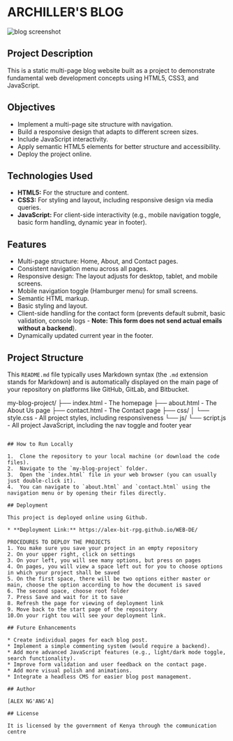 # ARCHILLER'S BLOG

![blog screenshot](https://github.com/user-attachments/assets/8e64de53-bf4c-45da-a1b2-b5e21c4577be)


## Project Description

This is a static multi-page blog website built as a project to demonstrate fundamental web development concepts using HTML5, CSS3, and JavaScript.

## Objectives

* Implement a multi-page site structure with navigation.
* Build a responsive design that adapts to different screen sizes.
* Include JavaScript interactivity.
* Apply semantic HTML5 elements for better structure and accessibility.
* Deploy the project online.

## Technologies Used

* **HTML5:** For the structure and content.
* **CSS3:** For styling and layout, including responsive design via media queries.
* **JavaScript:** For client-side interactivity (e.g., mobile navigation toggle, basic form handling, dynamic year in footer).

## Features

* Multi-page structure: Home, About, and Contact pages.
* Consistent navigation menu across all pages.
* Responsive design: The layout adjusts for desktop, tablet, and mobile screens.
* Mobile navigation toggle (Hamburger menu) for small screens.
* Semantic HTML markup.
* Basic styling and layout.
* Client-side handling for the contact form (prevents default submit, basic validation, console logs - **Note: This form does not send actual emails without a backend**).
* Dynamically updated current year in the footer.

## Project Structure
This `README.md` file typically uses Markdown syntax (the `.md` extension stands for Markdown) and is automatically displayed on the main page of your repository on platforms like GitHub, GitLab, and Bitbucket.

my-blog-project/
├── index.html          - The homepage
├── about.html          - The About Us page
├── contact.html        - The Contact page
├── css/
│   └── style.css       - All project styles, including responsiveness
└── js/
└── script.js       - All project JavaScript, including the nav toggle and footer year

```

## How to Run Locally

1.  Clone the repository to your local machine (or download the code files).
2.  Navigate to the `my-blog-project` folder.
3.  Open the `index.html` file in your web browser (you can usually just double-click it).
4.  You can navigate to `about.html` and `contact.html` using the navigation menu or by opening their files directly.

## Deployment

This project is deployed online using Github.

* **Deployment Link:** https://alex-bit-rpg.github.io/WEB-DE/

PROCEDURES TO DEPLOY THE PROJECTS
1. You make sure you save your project in an empty repository
2. On your upper right, click on settings
3. On your left, you will see many options, but press on pages
4. On pages, you will view a space left out for you to choose options in which your project shall be saved
5. On the first space, there will be two options either master or main, choose the option according to how the document is saved
6. The second space, choose root folder
7. Press Save and wait for it to save
8. Refresh the page for viewing of deployment link
9. Move back to the start page of the repository
10.On your right tou will see your deployment link.

## Future Enhancements

* Create individual pages for each blog post.
* Implement a simple commenting system (would require a backend).
* Add more advanced JavaScript features (e.g., light/dark mode toggle, search functionality).
* Improve form validation and user feedback on the contact page.
* Add more visual polish and animations.
* Integrate a headless CMS for easier blog post management.

## Author

[ALEX NG'ANG'A]

## License

It is licensed by the government of Kenya through the communication centre

